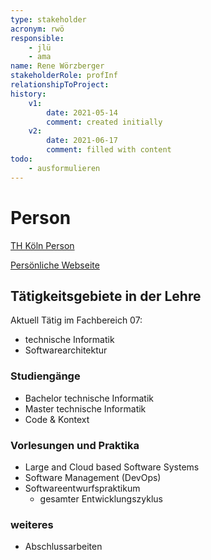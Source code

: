```yaml
---
type: stakeholder
acronym: rwö
responsible: 
    - jlü
    - ama
name: Rene Wörzberger
stakeholderRole: profInf
relationshipToProject: 
history:
    v1:
        date: 2021-05-14
        comment: created initially
    v2:
        date: 2021-06-17
        comment: filled with content
todo:
    - ausformulieren
---
```

# Person
[TH Köln Person](https://www.th-koeln.de/personen/rene.woerzberger/)

[Persönliche Webseite](https://rene.woerzberger.de/)


## Tätigkeitsgebiete in der Lehre
Aktuell Tätig im Fachbereich 07:
* technische Informatik
* Softwarearchitektur

### Studiengänge
* Bachelor technische Informatik
* Master technische Informatik
* Code & Kontext

### Vorlesungen und Praktika
* Large and Cloud based Software Systems
* Software Management (DevOps)
* Softwareentwurfspraktikum 
    * gesamter Entwicklungszyklus

### weiteres
* Abschlussarbeiten
